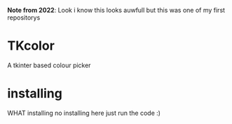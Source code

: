 **Note from 2022**: Look i know this looks auwfull but this was one of my first repositorys

# TKcolor
A tkinter based colour picker

# installing
WHAT installing no installing here just run the code :)
